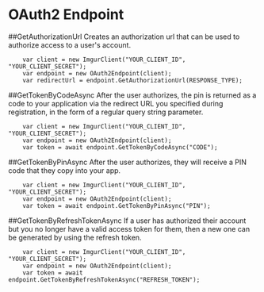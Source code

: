 # OAuth2 Endpoint

##GetAuthorizationUrl
Creates an authorization url that can be used to authorize access to a user's account.

		var client = new ImgurClient("YOUR_CLIENT_ID", "YOUR_CLIENT_SECRET");
		var endpoint = new OAuth2Endpoint(client);
		var redirectUrl = endpoint.GetAuthorizationUrl(RESPONSE_TYPE);

##GetTokenByCodeAsync
After the user authorizes, the pin is returned as a code to your application via the redirect URL you specified during registration, in the form of a regular query string parameter.

		var client = new ImgurClient("YOUR_CLIENT_ID", "YOUR_CLIENT_SECRET");
		var endpoint = new OAuth2Endpoint(client);
		var token = await endpoint.GetTokenByCodeAsync("CODE");

##GetTokenByPinAsync
After the user authorizes, they will receive a PIN code that they copy into your app. 

		var client = new ImgurClient("YOUR_CLIENT_ID", "YOUR_CLIENT_SECRET");
		var endpoint = new OAuth2Endpoint(client);
		var token = await endpoint.GetTokenByPinAsync("PIN");

##GetTokenByRefreshTokenAsync
If a user has authorized their account but you no longer have a valid access token for them, then a new one can be generated by using the refresh token.

		var client = new ImgurClient("YOUR_CLIENT_ID", "YOUR_CLIENT_SECRET");
		var endpoint = new OAuth2Endpoint(client);
		var token = await endpoint.GetTokenByRefreshTokenAsync("REFRESH_TOKEN");